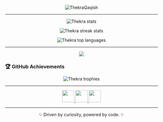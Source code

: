 <!-- 💫 GitHub Profile by Thekra Qaqish -->

<p align="center">
  <img src="https://komarev.com/ghpvc/?username=ThekraQaqish&label=Profile%20views&color=0e75b6&style=flat" alt="ThekraQaqish" />
</p>

---

<p align="center">
  <img src="https://github-readme-stats.vercel.app/api?username=ThekraQaqish&show_icons=true&theme=tokyonight" alt="Thekra stats" />
</p>

<p align="center">
  <img src="https://github-readme-streak-stats.herokuapp.com/?user=ThekraQaqish&theme=tokyonight" alt="Thekra streak stats" />
</p>

<p align="center">
  <img src="https://github-readme-stats.vercel.app/api/top-langs/?username=ThekraQaqish&layout=compact&theme=tokyonight" alt="Thekra top languages" />
</p>

---

<p align="center">
  <img src="https://skillicons.dev/icons?i=js,python,react,nodejs,express,postgres,mongodb,firebase,docker,git,github,figma,vscode,html,css,tailwind,linux" />
</p>



### 🏆 GitHub Achievements  

<p align="center">
  <img src="https://github-profile-trophy.vercel.app/?username=ThekraQaqish&theme=onedark&no-frame=true&margin-w=10" alt="Thekra trophies" />
</p>

---

<p align="center">
  <a href="https://www.linkedin.com/in/thekra-qaqish/" target="blank">
    <img src="https://skillicons.dev/icons?i=linkedin" height="40" />
  </a>
  <a href="https://github.com/ThekraQaqish" target="blank">
    <img src="https://skillicons.dev/icons?i=github" height="40" />
  </a>
  <a href="mailto:qaqishth@gmail.com" target="blank">
    <img src="https://skillicons.dev/icons?i=gmail" height="40" />
  </a>
</p>

---

<p align="center">✨ Driven by curiosity, powered by code. ✨</p>
